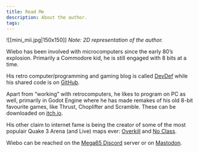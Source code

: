 ```yaml
---
title: Read Me
description: About the author.
tags:
---
```



![[mini_mii.jpg|150x150]]
*Note: 2D representation of the author.*

Wiebo has been involved with microcomputers since the early 80’s explosion. Primarily a Commodore kid, he is still engaged with 8 bits at a time.

His retro computer/programming and gaming blog is called [DevDef](https://devdef.blogspot.com/) while his shared code is on [GitHub](https://github.com/wiebow).

Apart from “working” with retrocomputers, he likes to program on PC as well, primarily in Godot Engine where he has made remakes of his old 8-bit favourite games, like Thrust, Choplifter and Scramble. These can be downloaded on [itch.io](https://wiebow.itch.io/).

His other claim to internet fame is being the creator of some of the most populair Quake 3 Arena (and Live) maps ever: [Overkill](https://www.lvlworld.com/review/id:80) and [No Class](https://www.lvlworld.com/review/id:495).

Wiebo can be reached on the [Mega65 Discord](https://discord.com/invite/5DNvESf) server or on [Mastodon](http://oldbytes.space/@wiebow).
